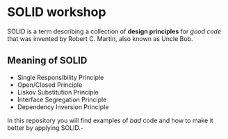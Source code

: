 # SOLID workshop

SOLID is a term describing a collection of __design principles__ for _good code_ that was invented by Robert C. Martin, also known as Uncle Bob.

## Meaning of SOLID
- Single Responsibility Principle
- Open/Closed Principle
- Liskov Substitution Principle
- Interface Segregation Principle
- Dependency Inversion Principle

In this repository you will find examples of *bad* code and how to make it better by applying SOLID.-